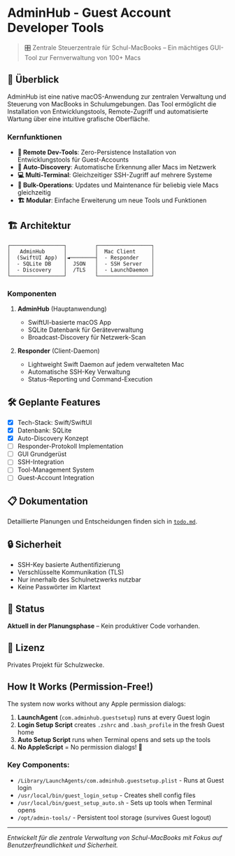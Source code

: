 # AdminHub - Guest Account Developer Tools

> 🎛️ Zentrale Steuerzentrale für Schul-MacBooks – Ein mächtiges GUI-Tool zur Fernverwaltung von 100+ Macs

## 🚀 Überblick

AdminHub ist eine native macOS-Anwendung zur zentralen Verwaltung und Steuerung von MacBooks in Schulumgebungen. Das Tool ermöglicht die Installation von Entwicklungstools, Remote-Zugriff und automatisierte Wartung über eine intuitive grafische Oberfläche.

### Kernfunktionen

- **🔧 Remote Dev-Tools**: Zero-Persistence Installation von Entwicklungstools für Guest-Accounts
- **📡 Auto-Discovery**: Automatische Erkennung aller Macs im Netzwerk
- **💻 Multi-Terminal**: Gleichzeitiger SSH-Zugriff auf mehrere Systeme
- **🔄 Bulk-Operations**: Updates und Maintenance für beliebig viele Macs gleichzeitig
- **🏗️ Modular**: Einfache Erweiterung um neue Tools und Funktionen

## 🏗️ Architektur

```
┌─────────────────┐         ┌─────────────────┐
│   AdminHub      │         │  Mac Client     │
│  (SwiftUI App)  │◄────────┤  - Responder    │
│  - SQLite DB    │  JSON   │  - SSH Server   │
│  - Discovery    │  /TLS   │  - LaunchDaemon │
└─────────────────┘         └─────────────────┘
```

### Komponenten

1. **AdminHub** (Hauptanwendung)
   - SwiftUI-basierte macOS App
   - SQLite Datenbank für Geräteverwaltung
   - Broadcast-Discovery für Netzwerk-Scan

2. **Responder** (Client-Daemon)
   - Lightweight Swift Daemon auf jedem verwalteten Mac
   - Automatische SSH-Key Verwaltung
   - Status-Reporting und Command-Execution

## 🛠️ Geplante Features

- [x] Tech-Stack: Swift/SwiftUI
- [x] Datenbank: SQLite
- [x] Auto-Discovery Konzept
- [ ] Responder-Protokoll Implementation
- [ ] GUI Grundgerüst
- [ ] SSH-Integration
- [ ] Tool-Management System
- [ ] Guest-Account Integration

## 📋 Dokumentation

Detaillierte Planungen und Entscheidungen finden sich in [`todo.md`](todo.md).

## 🔒 Sicherheit

- SSH-Key basierte Authentifizierung
- Verschlüsselte Kommunikation (TLS)
- Nur innerhalb des Schulnetzwerks nutzbar
- Keine Passwörter im Klartext

## 🚧 Status

**Aktuell in der Planungsphase** – Kein produktiver Code vorhanden.

## 📄 Lizenz

Privates Projekt für Schulzwecke.

## How It Works (Permission-Free!)

The system now works without any Apple permission dialogs:

1. **LaunchAgent** (`com.adminhub.guestsetup`) runs at every Guest login
2. **Login Setup Script** creates `.zshrc` and `.bash_profile` in the fresh Guest home
3. **Auto Setup Script** runs when Terminal opens and sets up the tools
4. **No AppleScript** = No permission dialogs! 🎉

### Key Components:

- `/Library/LaunchAgents/com.adminhub.guestsetup.plist` - Runs at Guest login
- `/usr/local/bin/guest_login_setup` - Creates shell config files
- `/usr/local/bin/guest_setup_auto.sh` - Sets up tools when Terminal opens
- `/opt/admin-tools/` - Persistent tool storage (survives Guest logout)

---

*Entwickelt für die zentrale Verwaltung von Schul-MacBooks mit Fokus auf Benutzerfreundlichkeit und Sicherheit.* 